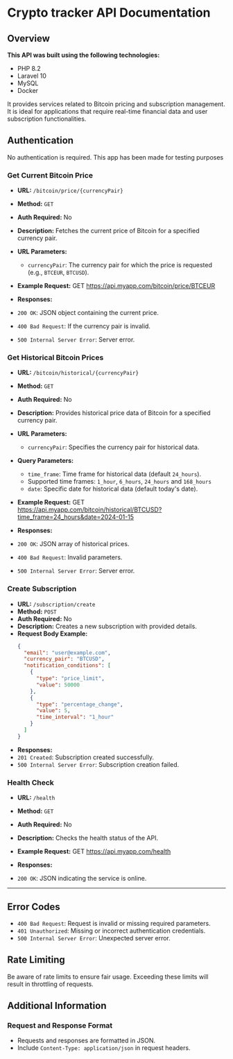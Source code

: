 # Crypto tracker API Documentation

## Overview
**This API was built using the following technologies:**
- PHP 8.2
- Laravel 10
- MySQL
- Docker

It provides services related to Bitcoin pricing and subscription management. It is ideal for applications that require real-time financial data and user subscription functionalities.

## Authentication
No authentication is required. This app has been made for testing purposes

### Get Current Bitcoin Price
- **URL:** `/bitcoin/price/{currencyPair}`
- **Method:** `GET`
- **Auth Required:** No
- **Description:** Fetches the current price of Bitcoin for a specified currency pair.
- **URL Parameters:**
  - `currencyPair`: The currency pair for which the price is requested (e.g., `BTCEUR`, `BTCUSD`).
- **Example Request:**
GET https://api.myapp.com/bitcoin/price/BTCEUR

- **Responses:**
- `200 OK`: JSON object containing the current price.
- `400 Bad Request`: If the currency pair is invalid.
- `500 Internal Server Error`: Server error.

### Get Historical Bitcoin Prices
- **URL:** `/bitcoin/historical/{currencyPair}`
- **Method:** `GET`
- **Auth Required:** No
- **Description:** Provides historical price data of Bitcoin for a specified currency pair.
- **URL Parameters:**
  - `currencyPair`: Specifies the currency pair for historical data.
- **Query Parameters:**
  - `time_frame`: Time frame for historical data (default `24_hours`).
  - Supported time frames: `1_hour`, `6_hours`, `24_hours` and `168_hours`
  - `date`: Specific date for historical data (default today's date).
- **Example Request:** 
GET https://api.myapp.com/bitcoin/historical/BTCUSD?time_frame=24_hours&date=2024-01-15

- **Responses:**
- `200 OK`: JSON array of historical prices.
- `400 Bad Request`: Invalid parameters.
- `500 Internal Server Error`: Server error.

### Create Subscription
- **URL:** `/subscription/create`
- **Method:** `POST`
- **Auth Required:** No
- **Description:** Creates a new subscription with provided details.
- **Request Body Example:** 
  ```json
  {
    "email": "user@example.com",
    "currency_pair": "BTCUSD",
    "notification_conditions": [
      {
        "type": "price_limit",
        "value": 50000
      },
      {
        "type": "percentage_change",
        "value": 5,
        "time_interval": "1_hour"
      }
    ]
  }
- **Responses:**
- `201 Created`:  Subscription created successfully.
- `500 Internal Server Error`: Subscription creation failed.

### Health Check
- **URL:** `/health`
- **Method:** `GET`
- **Auth Required:** No
- **Description:** Checks the health status of the API.
- **Example Request:** 
GET https://api.myapp.com/health

- **Responses:**
- `200 OK`: JSON indicating the service is online.

---

## Error Codes
- `400 Bad Request`: Request is invalid or missing required parameters.
- `401 Unauthorized`: Missing or incorrect authentication credentials.
- `500 Internal Server Error`: Unexpected server error.

## Rate Limiting
Be aware of rate limits to ensure fair usage. Exceeding these limits will result in throttling of requests.

## Additional Information

### Request and Response Format
- Requests and responses are formatted in JSON.
- Include `Content-Type: application/json` in request headers.
